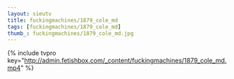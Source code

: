 ```yaml
--- 
layout: sieutv
title: fuckingmachines/1879_cole_md
tags: [fuckingmachines/1879_cole_md]
thumb_: fuckingmachines/1879_cole_md.jpg
---
```

{% include tvpro key="http://admin.fetishbox.com/_content/fuckingmachines/1879_cole_md.mp4" %} 
